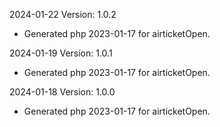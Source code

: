 2024-01-22 Version: 1.0.2
- Generated php 2023-01-17 for airticketOpen.

2024-01-19 Version: 1.0.1
- Generated php 2023-01-17 for airticketOpen.

2024-01-18 Version: 1.0.0
- Generated php 2023-01-17 for airticketOpen.

